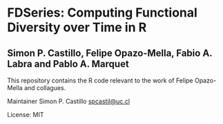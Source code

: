 # FDSeries: Computing Functional Diversity over Time in R
## Simon P. Castillo, Felipe Opazo-Mella, Fabio A. Labra and Pablo A. Marquet


This repository contains the R code relevant to the work of Felipe Opazo-Mella and collagues. 

Maintainer Simon P. Castillo [spcastil@uc.cl](mailto:spcastil@uc.cl)

License: MIT
